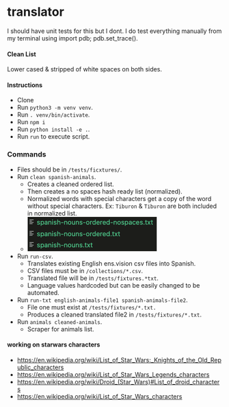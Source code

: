 # translator

I should have unit tests for this but I dont.
I do test everything manually from my terminal using import pdb; pdb.set_trace().

#### Clean List
Lower cased & stripped of white spaces on both sides.

#### Instructions
- Clone
- Run `python3 -m venv venv`.
- Run `. venv/bin/activate`.
- Run `npm i`
- Run `python install -e .`.
- Run `run` to execute script.

### Commands
- Files should be in `/tests/ficxtures/`.
- Run `clean spanish-animals`.
    - Creates a cleaned ordered list.
    - Then creates a no spaces hash ready list (normalized).
    - Normalized words with special characters get a copy of the word without special characters. Ex: `Tiburon` & `Tiburon` are both included in normalized list.
    - ![Alt text](public/CMD-clean-example.png?raw=true "Example of files produced.")
- Run `run-csv`.
    - Translates existing English ens.vision csv files into Spanish.
    - CSV files must be in `/collections/*.csv`.
    - Translated file will be in `/tests/fixtures.*txt`.
    - Language values hardcoded but can be easily changed to be automated.
- Run `run-txt english-animals-file1 spanish-animals-file2`.
    - File one must exist at `/tests/fixtures/*.txt.`
    - Produces a cleaned translated file2 in `/tests/fixtures/*.txt`. 
- Run `animals cleaned-animals`.
    - Scraper for animals list.


#### working on starwars characters
- https://en.wikipedia.org/wiki/List_of_Star_Wars:_Knights_of_the_Old_Republic_characters
- https://en.wikipedia.org/wiki/List_of_Star_Wars_Legends_characters
- https://en.wikipedia.org/wiki/Droid_(Star_Wars)#List_of_droid_characters
- https://en.wikipedia.org/wiki/List_of_Star_Wars_characters
